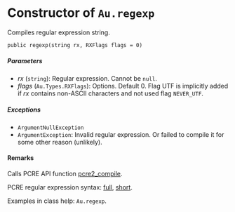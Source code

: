 # Constructor of `Au.regexp`

Compiles regular expression string.

```
public regexp(string rx, RXFlags flags = 0)
```

##### Parameters

- *rx*  (`string`):
    Regular expression. Cannot be `null`.
- *flags*  (`Au.Types.RXFlags`):
    Options. Default 0. Flag UTF is implicitly added if *rx* contains non-ASCII characters and not used flag `NEVER_UTF`.

##### Exceptions

- `ArgumentNullException`
- `ArgumentException`:
    Invalid regular expression. Or failed to compile it for some other reason (unlikely).

#### Remarks

Calls PCRE API function [pcre2_compile](https://www.pcre.org/current/doc/html/pcre2api.html).

PCRE regular expression syntax: [full](https://www.pcre.org/current/doc/html/pcre2pattern.html), [short](https://www.pcre.org/current/doc/html/pcre2syntax.html).

Examples in class help: `Au.regexp`.